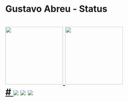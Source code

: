 <h1>Gustavo Abreu - Status<h1/>


<div>
<a href="https://github.com/Fennek01">
<img height="180em" src="https://github-readme-stats.vercel.app/api/top-langs/?username=GustavoAbreu01&layout=compact&langs_count=7&theme=tokyonight"/> 
 <img height="180em" src="https://github-readme-stats.vercel.app/api?username=GustavoAbreu01&show_icons=true&theme=tokyonight&include_all_commits=true&count_private=true"/>
</div>
  #
<a href="https://www.instagram.com/gustavo_g_abreu/" target="_blank"><img src="https://img.shields.io/badge/-Instagram-%23E4405F?style=for-the-badge&logo=instagram&logoColor=white" target="_blank"></a> 
<a href = "gustavoabreu012004@gmail.com"><img src="https://img.shields.io/badge/Gmail-D14836?style=for-the-badge&logo=gmail&logoColor=white" target="_blank"></a>
<img src="https://img.shields.io/badge/HTML-239120?style=for-the-badge&logo=html5&logoColor=white">
